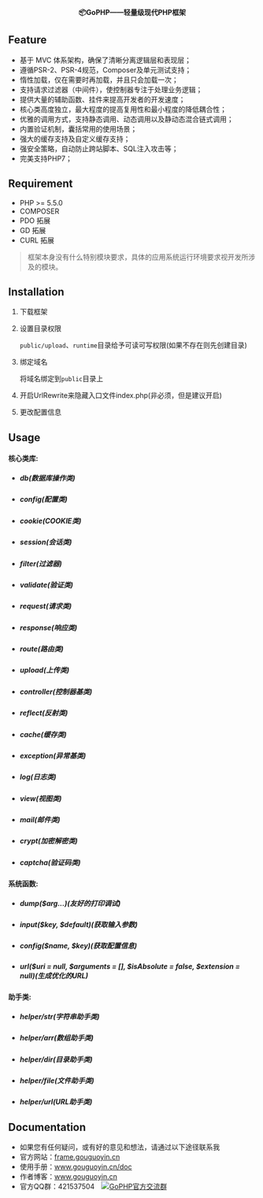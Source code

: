 <p align="center">
    <b>📦GoPHP——轻量级现代PHP框架</b>
</p>

## Feature

 - 基于 MVC 体系架构，确保了清晰分离逻辑层和表现层；
 - 遵循PSR-2、PSR-4规范，Composer及单元测试支持；
 - 惰性加载，仅在需要时再加载，并且只会加载一次；
 - 支持请求过滤器（中间件），使控制器专注于处理业务逻辑；
 - 提供大量的辅助函数、挂件来提高开发者的开发速度；
 - 核心类高度独立，最大程度的提高复用性和最小程度的降低耦合性；
 - 优雅的调用方式，支持静态调用、动态调用以及静动态混合链式调用；
 - 内置验证机制，囊括常用的使用场景；
 - 强大的缓存支持及自定义缓存支持；
 - 强安全策略，自动防止跨站脚本、SQL注入攻击等；
 - 完美支持PHP7；

## Requirement

 - PHP >= 5.5.0
 - COMPOSER
 - PDO 拓展
 - GD 拓展
 - CURL 拓展
> 框架本身没有什么特别模块要求，具体的应用系统运行环境要求视开发所涉及的模块。

## Installation

1. 下载框架
2. 设置目录权限


    `public/upload`、`runtime`目录给予可读可写权限(如果不存在则先创建目录)
    

3. 绑定域名


    将域名绑定到`public`目录上
    

4. 开启UrlRewrite来隐藏入口文件index.php(非必须，但是建议开启)
5. 更改配置信息

## Usage

#### 核心类库:

* ##### db(数据库操作类)

* ##### config(配置类)

* ##### cookie(COOKIE类)

* ##### session(会话类)

* ##### filter(过滤器)

* ##### validate(验证类)

* ##### request(请求类)

* ##### response(响应类)

* ##### route(路由类)

* ##### upload(上传类)

* ##### controller(控制器基类)

* ##### reflect(反射类)

* ##### cache(缓存类)

* ##### exception(异常基类)

* ##### log(日志类)

* ##### view(视图类)

* ##### mail(邮件类)

* ##### crypt(加密解密类)

* ##### captcha(验证码类)

#### 系统函数:

* ##### dump($arg...)(友好的打印调试)

* ##### input($key, $default)(获取输入参数)

* ##### config($name, $key)(获取配置信息)

* ##### url($uri = null, $arguments = [], $isAbsolute = false, $extension = null)(生成优化的URL)

#### 助手类:

* ##### helper/str(字符串助手类)

* ##### helper/arr(数组助手类)

* ##### helper/dir(目录助手类)

* ##### helper/file(文件助手类)

* ##### helper/url(URL助手类)

## Documentation

- 如果您有任何疑问，或有好的意见和想法，请通过以下途径联系我
- 官方网站：[frame.gouguoyin.cn](http://frame.gouguoyin.cn)
- 使用手册：www.gouguoyin.cn/doc
- 作者博客：www.gouguoyin.cn
- 官方QQ群：421537504 <a style="margin-left:10px" target="_blank" href="http://shang.qq.com/wpa/qunwpa?idkey=d49826b55d1759513ce5d68253b3f0589b227587edf87059aa08125e620b73c0"><img border="0" src="http://pub.idqqimg.com/wpa/images/group.png" alt="GoPHP官方交流群" title="GoPHP官方交流群"></a>


